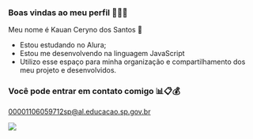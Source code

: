 ### Boas vindas ao meu perfil 💸💸💸

Meu nome é Kauan Ceryno dos Santos 🖕

- Estou estudando no Alura;
- Estou me desenvolvendo na linguagem JavaScript
- Utilizo esse espaço para minha organização e compartilhamento dos meu projeto e desenvolvidos.

### Você pode entrar em contato comigo 📊📋💰

00001106059712sp@al.educacao.sp.gov.br

![](https://media1.tenor.com/m/Z2YuwsLqZEgAAAAd/star-wars-yoda.gif)
